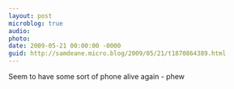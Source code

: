 ```yaml
---
layout: post
microblog: true
audio: 
photo: 
date: 2009-05-21 00:00:00 -0000
guid: http://samdeane.micro.blog/2009/05/21/t1870864389.html
---
```

Seem to have some sort of phone alive again - phew
